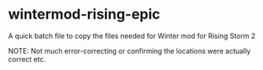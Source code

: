 # wintermod-rising-epic
A quick batch file to copy the files needed for Winter mod for Rising Storm 2

NOTE: Not much error-correcting or confirming the locations were actually correct etc.
